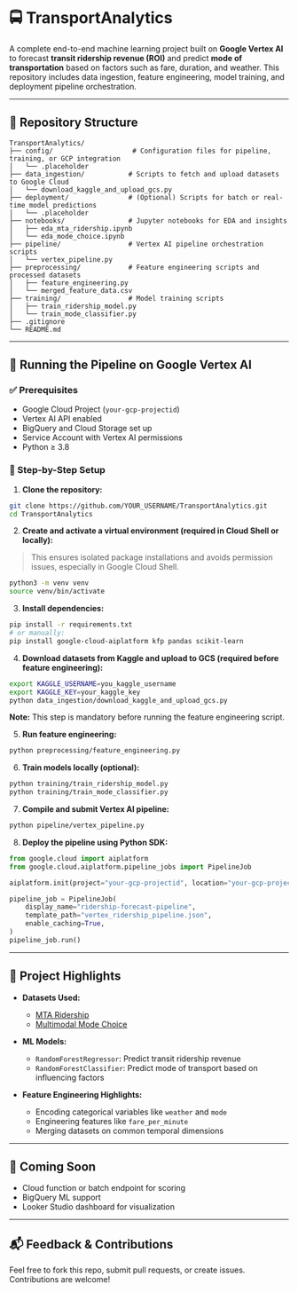 
# 🚍 TransportAnalytics

A complete end-to-end machine learning project built on **Google Vertex AI** to forecast **transit ridership revenue (ROI)** and predict **mode of transportation** based on factors such as fare, duration, and weather. This repository includes data ingestion, feature engineering, model training, and deployment pipeline orchestration.

---

## 📁 Repository Structure

```
TransportAnalytics/
├── config/                    # Configuration files for pipeline, training, or GCP integration
│   └── .placeholder
├── data_ingestion/           # Scripts to fetch and upload datasets to Google Cloud
│   └── download_kaggle_and_upload_gcs.py
├── deployment/               # (Optional) Scripts for batch or real-time model predictions
│   └── .placeholder
├── notebooks/                # Jupyter notebooks for EDA and insights
│   ├── eda_mta_ridership.ipynb
│   └── eda_mode_choice.ipynb
├── pipeline/                 # Vertex AI pipeline orchestration scripts
│   └── vertex_pipeline.py
├── preprocessing/            # Feature engineering scripts and processed datasets
│   ├── feature_engineering.py
│   └── merged_feature_data.csv
├── training/                 # Model training scripts
│   ├── train_ridership_model.py
│   └── train_mode_classifier.py
├── .gitignore
└── README.md
```

---

## 🚀 Running the Pipeline on Google Vertex AI

### ✅ Prerequisites

- Google Cloud Project (`your-gcp-projectid`)
- Vertex AI API enabled
- BigQuery and Cloud Storage set up
- Service Account with Vertex AI permissions
- Python ≥ 3.8

### 🔧 Step-by-Step Setup

1. **Clone the repository:**
```bash
git clone https://github.com/YOUR_USERNAME/TransportAnalytics.git
cd TransportAnalytics
```

2. **Create and activate a virtual environment (required in Cloud Shell or locally):**
> This ensures isolated package installations and avoids permission issues, especially in Google Cloud Shell.

```bash
python3 -m venv venv
source venv/bin/activate
```

3. **Install dependencies:**
```bash
pip install -r requirements.txt
# or manually:
pip install google-cloud-aiplatform kfp pandas scikit-learn
```

4. **Download datasets from Kaggle and upload to GCS (required before feature engineering):**
```bash
export KAGGLE_USERNAME=you_kaggle_username
export KAGGLE_KEY=your_kaggle_key
python data_ingestion/download_kaggle_and_upload_gcs.py
```
**Note:** This step is mandatory before running the feature engineering script.

5. **Run feature engineering:**
```bash
python preprocessing/feature_engineering.py
```

6. **Train models locally (optional):**
```bash
python training/train_ridership_model.py
python training/train_mode_classifier.py
```

7. **Compile and submit Vertex AI pipeline:**
```bash
python pipeline/vertex_pipeline.py
```

8. **Deploy the pipeline using Python SDK:**
```python
from google.cloud import aiplatform
from google.cloud.aiplatform.pipeline_jobs import PipelineJob

aiplatform.init(project="your-gcp-projectid", location="your-gcp-project-location")

pipeline_job = PipelineJob(
    display_name="ridership-forecast-pipeline",
    template_path="vertex_ridership_pipeline.json",
    enable_caching=True,
)
pipeline_job.run()
```

---

## 🧠 Project Highlights

- **Datasets Used:**
  - [MTA Ridership](https://www.kaggle.com/datasets/princehobby/metropolitan-transportation-authority-mta-datasets)
  - [Multimodal Mode Choice](https://www.kaggle.com/datasets/merdelic/dataset-for-multimodal-transport-analytics)

- **ML Models:**
  - `RandomForestRegressor`: Predict transit ridership revenue
  - `RandomForestClassifier`: Predict mode of transport based on influencing factors

- **Feature Engineering Highlights:**
  - Encoding categorical variables like `weather` and `mode`
  - Engineering features like `fare_per_minute`
  - Merging datasets on common temporal dimensions

---

## 🧩 Coming Soon
- Cloud function or batch endpoint for scoring
- BigQuery ML support
- Looker Studio dashboard for visualization

---

## 📬 Feedback & Contributions
Feel free to fork this repo, submit pull requests, or create issues. Contributions are welcome!

